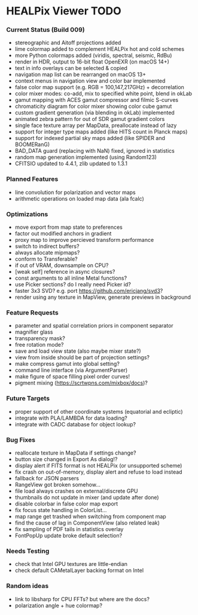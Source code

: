 # HEALPix Viewer TODO

### Current Status (Build 009)

- stereographic and Aitoff projections added
- lime colormap added to complement HEALPix hot and cold schemes
- more Python colormaps added (viridis, spectral, seismic, RdBu)
- render in HDR, output to 16-bit float OpenEXR (on macOS 14+)
- text in info overlays can be selected & copied
- navigation map list can be rearranged on macOS 13+
- context menus in navigation view and color bar implemented
- false color map support (e.g. RGB = 100,147,217GHz) + decorrelation
- color mixer modes: co-add, mix to specified white point, blend in okLab
- gamut mapping with ACES gamut compressor and filmic S-curves
- chromaticity diagram for color mixer showing color cube gamut
- custom gradient generation (via blending in okLab) implemented
- animated zebra pattern for out of SDR gamut gradient colors
- single face texture array per MapData, preallocate instead of lazy
- support for integer type maps added (like HITS count in Planck maps)
- support for indexed partial sky maps added (like SPIDER and BOOMERanG)
- BAD_DATA guard (replacing with NaN) fixed, ignored in statistics
- random map generation implemented (using Random123)
- CFITSIO updated to 4.4.1, zlib updated to 1.3.1

### Planned Features

- line convolution for polarization and vector maps
- arithmetic operations on loaded map data (ala fcalc)

### Optimizations

- move export from map state to preferences
- factor out modified anchors in gradient
- proxy map to improve percieved transform performance
- switch to indirect buffers?
- always allocate mipmaps?
- conform to Transferable?
- if out of VRAM, downsample on CPU?
- [weak self] reference in async closures?
- const arguments to all inline Metal functions?
- use Picker sections? do I really need Picker id?
- faster 3x3 SVD? e.g. port https://github.com/ericjang/svd3?
- render using any texture in MapView, generate previews in background

### Feature Requests

- parameter and spatial correlation priors in component separator
- magnifier glass
- transparency mask?
- free rotation mode?
- save and load view state (also maybe mixer state?)
- view from inside should be part of projection settings?
- make compress gamut into global setting?
- command line interface (via ArgumentParser)
- make figure of space filling pixel order curves!
- pigment mixing (https://scrtwpns.com/mixbox/docs)?

### Future Targets

- proper support of other coordinate systems (equatorial and ecliptic)
- integrate with PLA/LAMBDA for data loading?
- integrate with CADC database for object lookup?

### Bug Fixes

- reallocate texture in MapData if settings change?
- button size changed in Export As dialog!?
- display alert if FITS format is not HEALPix (or unsupported scheme)
- fix crash on out-of-memory, display alert and refuse to load instead
- fallback for JSON parsers
- RangeView got broken somehow...
- file load always crashes on external/discrete GPU
- thumbnails do not update in mixer (and update after done)
- disable colorbar in false color map export
- fix focus state handling in ColorList...
- map range get trashed when switching from component map
- find the cause of lag in ComponentView (also related leak)
- fix sampling of PDF tails in statistics overlay
- FontPopUp update broke default selection?

### Needs Testing

- check that Intel GPU textures are little-endian
- check default CAMetalLayer backing format on Intel

### Random ideas
- link to libsharp for CPU FFTs? but where are the docs?
- polarization angle + hue colormap?
